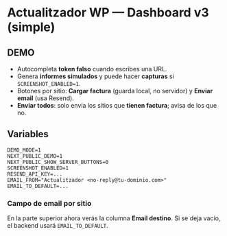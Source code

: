 # Actualitzador WP — Dashboard v3 (simple)

## DEMO
- Autocompleta **token falso** cuando escribes una URL.
- Genera **informes simulados** y puede hacer **capturas** si `SCREENSHOT_ENABLED=1`.
- Botones por sitio: **Cargar factura** (guarda local, no servidor) y **Enviar email** (usa Resend).
- **Enviar todos**: solo envía los sitios que **tienen factura**; avisa de los que no.

## Variables
```
DEMO_MODE=1
NEXT_PUBLIC_DEMO=1
NEXT_PUBLIC_SHOW_SERVER_BUTTONS=0
SCREENSHOT_ENABLED=1
RESEND_API_KEY=...
EMAIL_FROM="Actualitzador <no-reply@tu-dominio.com>"
EMAIL_TO_DEFAULT=...
```


### Campo de email por sitio
En la parte superior ahora verás la columna **Email destino**. Si se deja vacío, el backend usará `EMAIL_TO_DEFAULT`.
